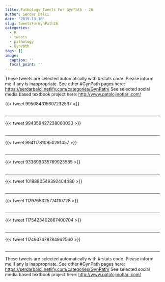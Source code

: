 ```yaml
---
title: Pathology Tweets For GynPath - 26
author: Serdar Balci
date: '2019-10-10'
slug: tweetsForGynPath26
categories:
  - R
  - tweets
  - pathology
  - GynPath
tags: []
image:
  caption: ''
  focal_point: ''
---
```



These tweets are selected automatically with #rstats code. Please inform me if any is inappropriate.
See other #GynPath pages here: https://serdarbalci.netlify.com/categories/GynPath/ 
See selected social media based textbook project here: http://www.patolojinotlari.com/

{{< tweet 995084315607232537 >}}
<br>
<br>
<hr>
{{< tweet 994359427238060033 >}}
<br>
<br>
<hr>
{{< tweet 994117810950291457 >}}
<br>
<br>
<hr>
{{< tweet 933699335769923585 >}}
<br>
<br>
<hr>
{{< tweet 1018880549392404480 >}}
<br>
<br>
<hr>
{{< tweet 1179765325774110728 >}}
<br>
<br>
<hr>
{{< tweet 1175423402867400704 >}}
<br>
<br>
<hr>
{{< tweet 1174637478784962560 >}}
<br>
<br>
<hr>


These tweets are selected automatically with #rstats code. Please inform me if any is inappropriate.
See other #GynPath pages here: https://serdarbalci.netlify.com/categories/GynPath/ 
See selected social media based textbook project here: http://www.patolojinotlari.com/
